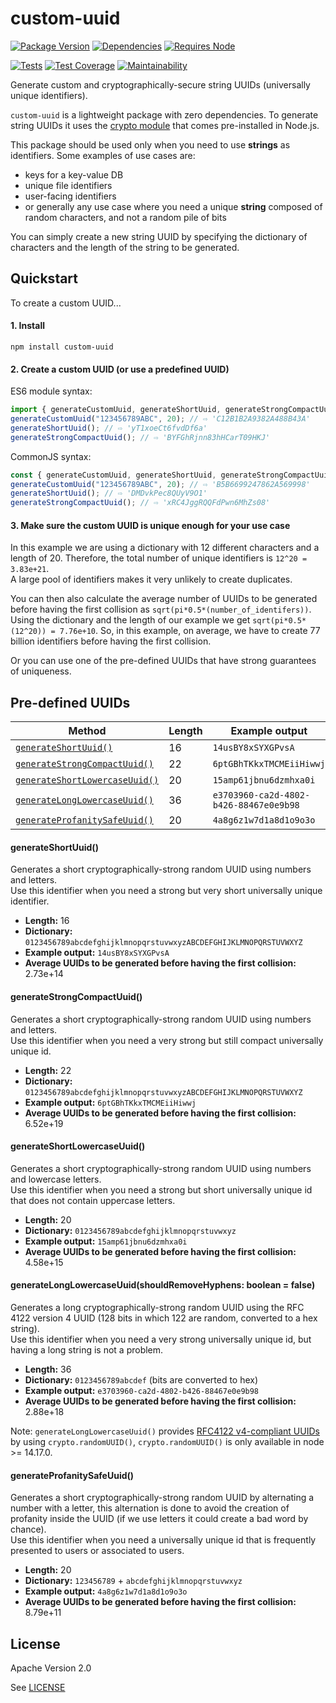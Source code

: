 # custom-uuid

[![Package Version](https://img.shields.io/npm/v/custom-uuid?color=informational&label=package%20version&logo=npm)](https://www.npmjs.com/package/custom-uuid)
[![Dependencies](https://img.shields.io/static/v1?label=dependencies&message=zero&color=informational&logo=npm)](https://www.npmjs.com/package/custom-uuid?activeTab=dependencies)
[![Requires Node](https://img.shields.io/node/v/custom-uuid?color=informational&label=requires%20node&logo=node.js)](https://nodejs.org/about/releases/)

[![Tests](https://github.com/Waveful/custom-uuid/actions/workflows/run-tests.yml/badge.svg?branch=main)](https://github.com/Waveful/custom-uuid/actions/workflows/run-tests.yml)
[![Test Coverage](https://api.codeclimate.com/v1/badges/1048e2f2b98910709833/test_coverage)](https://codeclimate.com/github/Waveful/custom-uuid/test_coverage)
[![Maintainability](https://api.codeclimate.com/v1/badges/1048e2f2b98910709833/maintainability)](https://codeclimate.com/github/Waveful/custom-uuid/maintainability)

Generate custom and cryptographically-secure string UUIDs (universally unique identifiers).

`custom-uuid` is a lightweight package with zero dependencies. To generate string UUIDs it uses the [crypto module](https://nodejs.org/api/crypto.html) that comes pre-installed in Node.js.

This package should be used only when you need to use **strings** as identifiers.
Some examples of use cases are:
* keys for a key-value DB
* unique file identifiers
* user-facing identifiers
* or generally any use case where you need a unique **string** composed of random characters, and not a random pile of bits

You can simply create a new string UUID by specifying the dictionary of characters and the length of the string to be generated.


## Quickstart

To create a custom UUID...

#### 1. Install

```shell
npm install custom-uuid
```

#### 2. Create a custom UUID (or use a predefined UUID)

ES6 module syntax:

```javascript
import { generateCustomUuid, generateShortUuid, generateStrongCompactUuid } from "custom-uuid";
generateCustomUuid("123456789ABC", 20); // ⇨ 'C12B1B2A9382A488B43A'
generateShortUuid(); // ⇨ 'yT1xoeCt6fvdDf6a'
generateStrongCompactUuid(); // ⇨ 'BYFGhRjnn83hHCarT09HKJ'
```

CommonJS syntax:

```javascript
const { generateCustomUuid, generateShortUuid, generateStrongCompactUuid } = require('custom-uuid');
generateCustomUuid("123456789ABC", 20); // ⇨ 'B5B6699247862A569998'
generateShortUuid(); // ⇨ 'DMDvkPec8QUyV9O1'
generateStrongCompactUuid(); // ⇨ 'xRC4JggRQQFdPwn6MhZs08'
```

#### 3. Make sure the custom UUID is unique enough for your use case

In this example we are using a dictionary with 12 different characters and a length of 20.
Therefore, the total number of unique identifiers is `12^20 = 3.83e+21`.\
A large pool of identifiers makes it very unlikely to create duplicates.

You can then also calculate the average number of UUIDs to be generated before having the first collision as `sqrt(pi*0.5*(number_of_identifers))`.\
Using the dictionary and the length of our example we get `sqrt(pi*0.5*(12^20)) = 7.76e+10`. So, in this example, on average, we have to create 77 billion identifiers before having the first collision.

Or you can use one of the pre-defined UUIDs that have strong guarantees of uniqueness.


## Pre-defined UUIDs

| Method                                                        | Length | Example output                         |
|---------------------------------------------------------------|--------|----------------------------------------|
| [`generateShortUuid()`](#generateShortUuid)                   | 16     | `14usBY8xSYXGPvsA`                     |
| [`generateStrongCompactUuid()`](#generateStrongCompactUuid)   | 22     | `6ptGBhTKkxTMCMEiiHiwwj`               |
| [`generateShortLowercaseUuid()`](#generateShortLowercaseUuid) | 20     | `15amp61jbnu6dzmhxa0i`                 |
| [`generateLongLowercaseUuid()`](#generateLongLowercaseUuid)   | 36     | `e3703960-ca2d-4802-b426-88467e0e9b98` |
| [`generateProfanitySafeUuid()`](#generateProfanitySafeUuid)   | 20     | `4a8g6z1w7d1a8d1o9o3o`                 |

#### generateShortUuid()

Generates a short cryptographically-strong random UUID using numbers and letters.\
Use this identifier when you need a strong but very short universally unique identifier.

* **Length:** 16
* **Dictionary:** `0123456789abcdefghijklmnopqrstuvwxyzABCDEFGHIJKLMNOPQRSTUVWXYZ`
* **Example output:** `14usBY8xSYXGPvsA`
* **Average UUIDs to be generated before having the first collision:** 2.73e+14

#### generateStrongCompactUuid()

Generates a short cryptographically-strong random UUID using numbers and letters.\
Use this identifier when you need a very strong but still compact universally unique id.

* **Length:** 22
* **Dictionary:** `0123456789abcdefghijklmnopqrstuvwxyzABCDEFGHIJKLMNOPQRSTUVWXYZ`
* **Example output:** `6ptGBhTKkxTMCMEiiHiwwj`
* **Average UUIDs to be generated before having the first collision:** 6.52e+19

#### generateShortLowercaseUuid()

Generates a short cryptographically-strong random UUID using numbers and lowercase letters.\
Use this identifier when you need a strong but short universally unique id that does not contain uppercase letters.

* **Length:** 20
* **Dictionary:** `0123456789abcdefghijklmnopqrstuvwxyz`
* **Example output:** `15amp61jbnu6dzmhxa0i`
* **Average UUIDs to be generated before having the first collision:** 4.58e+15

#### generateLongLowercaseUuid(shouldRemoveHyphens: boolean = false)

Generates a long cryptographically-strong random UUID using the RFC 4122 version 4 UUID (128 bits in which 122 are random, converted to a hex string).\
Use this identifier when you need a very strong universally unique id, but having a long string is not a problem.

* **Length:** 36
* **Dictionary:** `0123456789abcdef` (bits are converted to hex)
* **Example output:** `e3703960-ca2d-4802-b426-88467e0e9b98`
* **Average UUIDs to be generated before having the first collision:** 2.88e+18

Note: `generateLongLowercaseUuid()` provides [RFC4122 v4-compliant UUIDs](https://datatracker.ietf.org/doc/html/rfc4122) by using `crypto.randomUUID()`, `crypto.randomUUID()` is only available in node >= 14.17.0.

#### generateProfanitySafeUuid()

Generates a short cryptographically-strong random UUID by alternating a number with a letter,
this alternation is done to avoid the creation of profanity inside the UUID (if we use letters it could create a bad word by chance).\
Use this identifier when you need a universally unique id that is frequently presented to users or associated to users.

* **Length:** 20
* **Dictionary:** `123456789` + `abcdefghijklmnopqrstuvwxyz`
* **Example output:** `4a8g6z1w7d1a8d1o9o3o`
* **Average UUIDs to be generated before having the first collision:** 8.79e+11


## License

Apache Version 2.0

See [LICENSE](./LICENSE)
